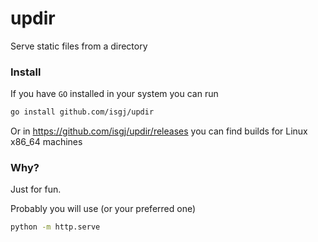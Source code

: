 # updir
Serve static files from a directory

### Install
If you have `GO` installed in your system you can run

```bash
go install github.com/isgj/updir
```

Or in https://github.com/isgj/updir/releases you can find builds for Linux x86_64 machines

### Why?

Just for fun.

Probably you will use (or your preferred one)
```bash
python -m http.serve
```
